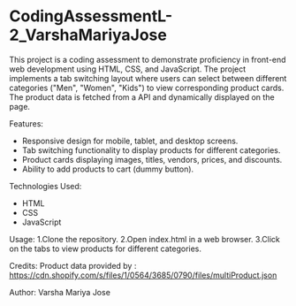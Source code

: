 # CodingAssessmentL-2_VarshaMariyaJose

This project is a coding assessment  to demonstrate proficiency in front-end web development using HTML, CSS, and JavaScript. The project implements a tab switching layout where users can select between different categories ("Men", "Women", "Kids") to view corresponding product cards. The product data is fetched from a  API and dynamically displayed on the page.

Features:

* Responsive design for mobile, tablet, and desktop screens.
* Tab switching functionality to display products for different categories.
* Product cards displaying images, titles, vendors, prices, and discounts.
* Ability to add products to cart (dummy button).
  
Technologies Used:
* HTML
* CSS
* JavaScript

Usage:
1.Clone the repository.
2.Open index.html in a web browser.
3.Click on the tabs to view products for different categories.

Credits:
Product data provided by : https://cdn.shopify.com/s/files/1/0564/3685/0790/files/multiProduct.json

Author:
Varsha Mariya Jose
